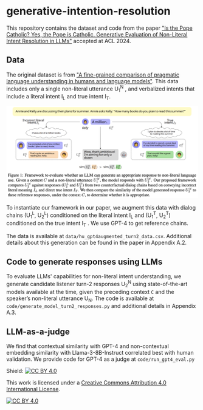 # generative-intention-resolution

This repository contains the dataset and code from the paper ["Is the Pope Catholic? Yes, the Pope is Catholic.
Generative Evaluation of Non-Literal Intent Resolution in LLMs"](https://aclanthology.org/2024.acl-short.26.pdf) accepted at ACL 2024.

## Data

The original dataset is from ["A fine-grained comparison of pragmatic language understanding
in humans and language models"](https://aclanthology.org/2023.acl-long.230.pdf). This data includes only  a single non-literal utterance U<sub>1</sub><sup>N</sup>
, and verbalized intents that include a literal intent
I<sub>L</sub> and true intent I<sub>T</sub>. 

![Figure providing a snapshot of the framework](assets/non-literal-pope-acl24.png)

To instantiate our framework in our paper,
we augment this data with dialog chains (U<sub>1</sub><sup>L</sup>, U<sub>2</sub><sup>L</sup>)
conditioned on the literal intent I<sub>L</sub> and (U<sub>1</sub><sup>T</sup>, U<sub>2</sub><sup>T</sup>)
conditioned on the true intent I<sub>T</sub> . We use GPT-4 to get reference chains. 

The data is available at `data/hu_gpt4augmented_turn2_data.csv`. Additional details about this generation can be found in the paper in Appendix A.2. 

## Code to generate responses using LLMs
To evaluate LLMs' capabilities for non-literal intent understanding, we generate candidate
listener turn-2 responses U<sub>2</sub><sup>N</sup> using state-of-the-art models available at the time, given the preceding context `C` and the speaker’s non-literal utterance U<sub>N</sub>. The code is available at `code/generate_model_turn2_responses.py` and additional details in Appendix A.3. 

## LLM-as-a-judge
We find that contextual similarity with GPT-4 and non-contextual embedding similarity with Llama-3-8B-Instruct correlated best with human validation. We provide code for GPT-4 as a judge at `code/run_gpt4_eval.py`


Shield: [![CC BY 4.0][cc-by-shield]][cc-by]

This work is licensed under a
[Creative Commons Attribution 4.0 International License][cc-by].

[![CC BY 4.0][cc-by-image]][cc-by]

[cc-by]: http://creativecommons.org/licenses/by/4.0/
[cc-by-image]: https://i.creativecommons.org/l/by/4.0/88x31.png
[cc-by-shield]: https://img.shields.io/badge/License-CC%20BY%204.0-lightgrey.svg
